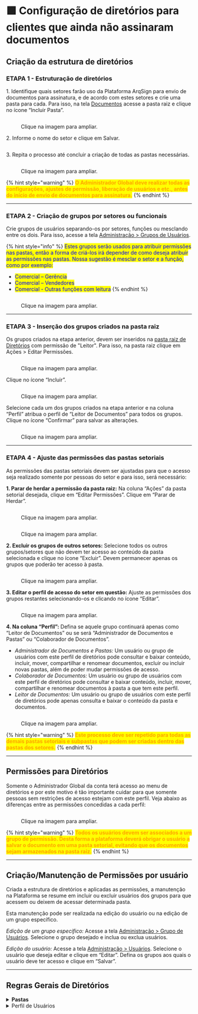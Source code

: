 # 🟪 Configuração de diretórios para clientes que ainda não assinaram documentos

## Criação da estrutura de diretórios

### ETAPA 1 - Estruturação de diretórios

1\. Identifique quais setores farão uso da Plataforma ArqSign para envio de documentos para assinatura, e de acordo com estes setores e crie uma pasta para cada. Para isso, na tela [Documentos](./) acesse a pasta raiz e clique no ícone “Incluir Pasta”.

<figure><img src="../../.gitbook/assets/diretorios01.png" alt=""><figcaption><p>Clique na imagem para ampliar.</p></figcaption></figure>

2\. Informe o nome do setor e clique em Salvar.

<figure><img src="../../.gitbook/assets/diretorios02.png" alt=""><figcaption></figcaption></figure>

3\. Repita o processo até concluir a criação de todas as pastas necessárias.

<figure><img src="../../.gitbook/assets/diretorios03.png" alt=""><figcaption><p>Clique na imagem para ampliar.</p></figcaption></figure>

{% hint style="warning" %}
<mark style="color:orange;">**O Administrador Global deve realizar todas as configurações, ajustes de permissão, liberação de usuários e etc., antes do início de envio de documentos para assinatura.**</mark>
{% endhint %}

***

### ETAPA 2 - Criação de grupos por setores ou funcionais

Crie grupos de usuários separando-os por setores, funções ou mesclando entre os dois. Para isso, acesse a tela [Administração > Grupos de Usuários](../../administracao/administracao/grupo-de-usuarios.md).

{% hint style="info" %}
<mark style="color:blue;">Estes grupos serão usados para atribuir permissões nas pastas, então a forma de criá-los irá depender de como deseja atribuir as permissões nas pastas. Nossa sugestão é mesclar o setor e a função, como por exemplo:</mark>

* <mark style="color:blue;">Comercial – Gerência</mark>
* <mark style="color:blue;">Comercial – Vendedores</mark>
* <mark style="color:blue;">Comercial - Outras funções com leitura</mark>
{% endhint %}

<figure><img src="../../.gitbook/assets/diretorios04.png" alt=""><figcaption><p>Clique na imagem para ampliar.</p></figcaption></figure>

***

### ETAPA 3 - Inserção dos grupos criados na pasta raiz

Os grupos criados na etapa anterior, devem ser inseridos na [pasta raiz de Diretórios](./#pasta-raiz-de-diretorios) com permissão de "Leitor". Para isso, na pasta raiz clique em Ações > Editar Permissões.

<figure><img src="../../.gitbook/assets/diretorios05.png" alt=""><figcaption><p>Clique na imagem para ampliar.</p></figcaption></figure>

Clique no ícone “Incluir”.

<figure><img src="../../.gitbook/assets/diretorios06.png" alt=""><figcaption><p>Clique na imagem para ampliar.</p></figcaption></figure>

Selecione cada um dos grupos criados na etapa anterior e na coluna “Perfil” atribua o perfil de “Leitor de Documentos” para todos os grupos. Clique no ícone “Confirmar” para salvar as alterações.

<figure><img src="../../.gitbook/assets/diretorios07.png" alt=""><figcaption><p>Clique na imagem para ampliar.</p></figcaption></figure>

***

### ETAPA 4 - Ajuste das permissões das pastas setoriais

As permissões das pastas setoriais devem ser ajustadas para que o acesso seja realizado somente por pessoas do setor e para isso, será necessário:

**1. Parar de herdar a permissão da pasta raiz:** Na coluna “Ações” da pasta setorial desejada, clique em “Editar Permissões”. Clique em “Parar de Herdar”.

<figure><img src="../../.gitbook/assets/diretorios08.png" alt=""><figcaption><p>Clique na imagem para ampliar.</p></figcaption></figure>

<figure><img src="../../.gitbook/assets/diretorios09.png" alt=""><figcaption><p>Clique na imagem para ampliar.</p></figcaption></figure>

**2. Excluir os grupos de outros setores:** Selecione todos os outros grupos/setores que não devem ter acesso ao conteúdo da pasta selecionada e clique no ícone “Excluir”. Devem permanecer apenas os grupos que poderão ter acesso à pasta.

<figure><img src="../../.gitbook/assets/diretorios10.png" alt=""><figcaption><p>Clique na imagem para ampliar.</p></figcaption></figure>

**3. Editar o perfil de acesso do setor em questão:** Ajuste as permissões dos grupos restantes selecionando-os e clicando no ícone “Editar”.

<figure><img src="../../.gitbook/assets/diretorios11.png" alt=""><figcaption><p>Clique na imagem para ampliar.</p></figcaption></figure>

**4. Na coluna “Perfil”:** Defina se aquele grupo continuará apenas como “Leitor de Documentos” ou se será “Administrador de Documentos e Pastas” ou “Colaborador de Documentos”.

* _Administrador de Documentos e Pastas:_ Um usuário ou grupo de usuários com este perfil de diretórios pode consultar e baixar conteúdo, incluir, mover, compartilhar e renomear documentos, excluir ou incluir novas pastas, além de poder mudar permissões de acesso.
* _Colaborador de Documentos:_ Um usuário ou grupo de usuários com este perfil de diretórios pode consultar e baixar conteúdo, incluir, mover, compartilhar e renomear documentos à pasta a que tem este perfil.  &#x20;
* _Leitor de Documentos:_ Um usuário ou grupo de usuários com este perfil de diretórios pode apenas consulta e baixar o conteúdo da pasta e documentos.

<figure><img src="../../.gitbook/assets/diretorios12.png" alt=""><figcaption><p>Clique na imagem para ampliar.</p></figcaption></figure>

{% hint style="warning" %}
<mark style="color:orange;">**Este processo deve ser repetido para todas as demais pastas setoriais e subpastas que podem ser criadas dentro das pastas dos setores.**</mark>
{% endhint %}

***

## Permissões para Diretórios

Somente o Administrador Global da conta terá acesso ao menu de diretórios e por este motivo é tão importante cuidar para que somente pessoas sem restrições de acesso estejam com este perfil. Veja abaixo as diferenças entre as permissões concedidas a cada perfil:

<figure><img src="../../.gitbook/assets/diretorios13.png" alt=""><figcaption><p>Clique na imagem para ampliar.</p></figcaption></figure>

{% hint style="warning" %}
<mark style="color:orange;">**Todos os usuários devem ser associados a um grupo de permissão. Desta forma a plataforma deverá obrigar o usuário a salvar o documento em uma pasta setorial, evitando que os documentos sejam armazenados na pasta raiz.**</mark>
{% endhint %}

***

## Criação/Manutenção de Permissões por usuário

Criada a estrutura de diretórios e aplicadas as permissões, a manutenção na Plataforma se resume em incluir ou excluir usuários dos grupos para que acessem ou deixem de acessar determinada pasta.

Esta manutenção pode ser realizada na edição do usuário ou na edição de um grupo específico.

_Edição de um grupo específico:_ Acesse a tela [Administração > Grupo de Usuários](../../administracao/administracao/grupo-de-usuarios.md). Selecione o grupo desejado e inclua ou exclua usuários.

_Edição do usuário:_ Acesse a tela [Administração > Usuários](../../administracao/administracao/usuarios.md). Selecione o usuário que deseja editar e clique em “Editar”. Defina os grupos aos quais o usuário deve ter acesso e clique em “Salvar”.

***

## Regras Gerais de Diretórios

<details>

<summary><strong>Pastas</strong></summary>

1. Toda conta ao ser criada, automaticamente terá uma pasta raiz associada.
2. A pasta raiz criada automaticamente pela plataforma recebe o nome da conta e pode ser renomeada posteriormente por seu Administrador Global.
3. &#x20;Para cada conta é permitida uma única pasta raiz. As demais pastas devem ser criadas obrigatoriamente dentro da pasta raiz.
4. Os documentos exibidos em "Diretórios", são somente aqueles com status "Concluído" e que não esteja "Excluído", ou seja, se o documento estiver em processo de assinatura ele não vai aparecer no diretório.

</details>

<details>

<summary>Perfil de Usuários</summary>

1. O perfil do usuário Administrador Global tem acesso total ao diretório de documentos, caso o plano da conta possua acesso à funcionalidade de diretórios.
2. O perfil de usuário Remetente de Documentos terá acesso à navegação nas pastas caso faça parte de algum grupo que possua permissão de pelo menos leitura.

</details>
